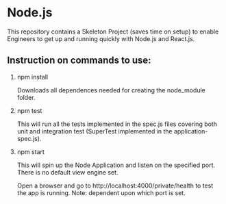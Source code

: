 # Node.js

This repository contains a Skeleton Project (saves time on setup) to enable Engineers to get up and running quickly with Node.js and React.js.

Instruction on commands to use:
-------------------------------

1.  npm install

    Downloads all dependences needed for creating the node_module folder.
    
2.  npm test

    This will run all the tests implemented in the spec.js files covering both unit and integration test (SuperTest implemented in the application-spec.js).
    
3.  npm start

    This will spin up the Node Application and listen on the specified port.  There is no default view engine set.
    
    Open a browser and go to http://localhost:4000/private/health to test the app is running. Note: dependent upon which port is set.
   
